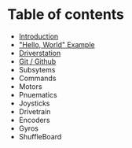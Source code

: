# Table of contents

* [Introduction](README.md)
* ["Hello, World" Example](hello-world-example.md)
* [Driverstation](driverstation.md)
* [Git / Github](git-github.md)
* Subsytems
* Commands
* Motors
* Pnuematics
* Joysticks
* Drivetrain
* Encoders
* Gyros
* ShuffleBoard

